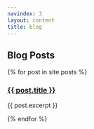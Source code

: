 ```yaml
---
navindex: 3
layout: content
title: blog
---
```

## Blog Posts ##

{% for post in site.posts %}
<h3 class="post-title"><a href="{{ site.baseurl }}{{ post.url }}">{{ post.title }}</a></h3>
<p class="post-excerpt">{{ post.excerpt }}</p>
{% endfor %}
